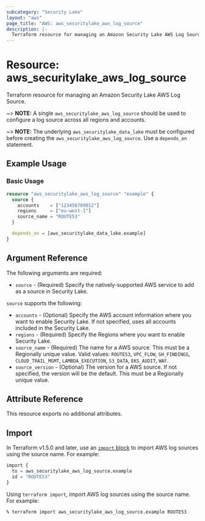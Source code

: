 ```yaml
---
subcategory: "Security Lake"
layout: "aws"
page_title: "AWS: aws_securitylake_aws_log_source"
description: |-
  Terraform resource for managing an Amazon Security Lake AWS Log Source.
---
```


# Resource: aws_securitylake_aws_log_source

Terraform resource for managing an Amazon Security Lake AWS Log Source.

~> **NOTE:** A single `aws_securitylake_aws_log_source` should be used to configure a log source across all regions and accounts.

~> **NOTE:** The underlying `aws_securitylake_data_lake` must be configured before creating the `aws_securitylake_aws_log_source`. Use a `depends_on` statement.

## Example Usage

### Basic Usage

```terraform
resource "aws_securitylake_aws_log_source" "example" {
  source {
    accounts    = ["123456789012"]
    regions     = ["eu-west-1"]
    source_name = "ROUTE53"
  }

  depends_on = [aws_securitylake_data_lake.example]
}
```

## Argument Reference

The following arguments are required:

* `source` - (Required) Specify the natively-supported AWS service to add as a source in Security Lake.

`source` supports the following:

* `accounts` - (Optional) Specify the AWS account information where you want to enable Security Lake.
  If not specified, uses all accounts included in the Security Lake.
* `regions` - (Required) Specify the Regions where you want to enable Security Lake.
* `source_name` - (Required) The name for a AWS source. This must be a Regionally unique value. Valid values: `ROUTE53`, `VPC_FLOW`, `SH_FINDINGS`, `CLOUD_TRAIL_MGMT`, `LAMBDA_EXECUTION`, `S3_DATA`, `EKS_AUDIT`, `WAF`.
* `source_version` - (Optional) The version for a AWS source.
  If not specified, the version will be the default.
  This must be a Regionally unique value.

## Attribute Reference

This resource exports no additional attributes.

## Import

In Terraform v1.5.0 and later, use an [`import` block](https://developer.hashicorp.com/terraform/language/import) to import AWS log sources using the source name. For example:

```terraform
import {
  to = aws_securitylake_aws_log_source.example
  id = "ROUTE53"
}
```

Using `terraform import`, import AWS log sources using the source name. For example:

```console
% terraform import aws_securitylake_aws_log_source.example ROUTE53
```

